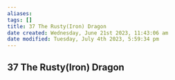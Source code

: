 ```yaml
---
aliases: 
tags: []
title: 37 The Rusty(Iron) Dragon
date created: Wednesday, June 21st 2023, 11:43:06 am
date modified: Tuesday, July 4th 2023, 5:59:34 pm
---
```


## 37 The Rusty(Iron) Dragon
